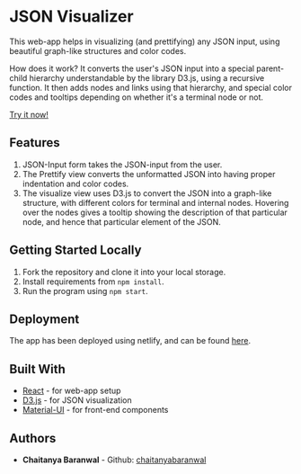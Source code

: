 # JSON Visualizer

This web-app helps in visualizing (and prettifying) any JSON input, using beautiful graph-like structures and color codes.

How does it work? It converts the user's JSON input into a special parent-child hierarchy understandable by the library D3.js, using a recursive function. It then adds nodes and links using that hierarchy, and special color codes and tooltips depending on whether it's a terminal node or not.

[Try it now!](https://jsonvisualizer.netlify.com)

## Features
1. JSON-Input form takes the JSON-input from the user.
2. The Prettify view converts the unformatted JSON into having proper indentation and color codes.
3. The visualize view uses D3.js to convert the JSON into a graph-like structure, with different colors for terminal and internal nodes. Hovering over the nodes gives a tooltip showing the description of that particular node, and hence that particular element of the JSON.

## Getting Started Locally
1. Fork the repository and clone it into your local storage.
2. Install requirements from `npm install`.
4. Run the program using `npm start`.

## Deployment
The app has been deployed using netlify, and can be found [here](https://jsonvisualizer.netlify.com).

## Built With
* [React](https://reactjs.org/) - for web-app setup
* [D3.js](https://d3js.org/) - for JSON visualization
* [Material-UI](https://material-ui.com/) - for front-end components

## Authors
* **Chaitanya Baranwal** - Github: [chaitanyabaranwal](https://github.com/chaitanyabaranwal)
